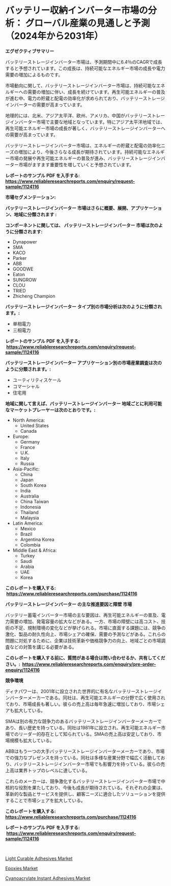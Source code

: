 <p><h1>バッテリー収納インバーター市場の分析： グローバル産業の見通しと予測（2024年から2031年）</h1></p><p><strong>エグゼクティブサマリー</strong></p>
<p><p>バッテリーストレージインバーター市場は、予測期間中に6.4％のCAGRで成長すると予想されています。この成長は、持続可能なエネルギー市場の成長や電力需要の増加によるものです。</p><p>市場動向に関して、バッテリーストレージインバーター市場は、持続可能なエネルギーへの需要の増加に伴い、成長を続けています。再生可能エネルギーの普及が進む中、電力の貯蔵と配電の効率化が求められており、バッテリーストレージインバーターの需要が高まっています。</p><p>地理的には、北米、アジア太平洋、欧州、アメリカ、中国がバッテリーストレージインバーター市場で主要な地域となっています。特にアジア太平洋地域では、再生可能エネルギー市場の成長が著しく、バッテリーストレージインバーターへの需要が高まっています。</p><p>バッテリーストレージインバーター市場は、エネルギーの貯蔵と配電の効率化ニーズの増加により、今後さらなる成長が期待されています。持続可能なエネルギー市場の発展や再生可能エネルギーの普及が進み、バッテリーストレージインバーター市場がますます重要性を増していくと予想されています。</p></p>
<p><strong>レポートのサンプル PDF を入手する: <a href="https://www.reliableresearchreports.com/enquiry/request-sample/1124116">https://www.reliableresearchreports.com/enquiry/request-sample/1124116</a></strong></p>
<p><strong>市場セグメンテーション:</strong></p>
<p><strong> バッテリーストレージインバーター 市場はさらに概要、展開、アプリケーション、地域に分類されます :</strong></p>
<p><strong>コンポーネントに関しては、 バッテリーストレージインバーター 市場は次のように分類されます: &nbsp;</strong></p>
<p><ul><li>Dynapower</li><li>SMA</li><li>KACO</li><li>Parker</li><li>ABB</li><li>GOODWE</li><li>Eaton</li><li>SUNGROW</li><li>CLOU</li><li>TRIED</li><li>Zhicheng Champion</li></ul></p>
<p><strong> バッテリーストレージインバーター タイプ別の市場分析は次のように分類されます。:</strong></p>
<p><ul><li>単相電力</li><li>三相電力</li></ul></p>
<p><strong>レポートのサンプル PDF を入手する: &nbsp;<a href="https://www.reliableresearchreports.com/enquiry/request-sample/1124116">https://www.reliableresearchreports.com/enquiry/request-sample/1124116</a></strong></p>
<p><strong> バッテリーストレージインバーター アプリケーション別の市場産業調査は次のように分類されます。:</strong></p>
<p><ul><li>ユーティリティスケール</li><li>コマーシャル</li><li>住宅用</li></ul></p>
<p><strong>地域に関して言えば、バッテリーストレージインバーター 地域ごとに利用可能なマーケットプレーヤーは次のとおりです。:</strong></p>
<p><ul>
    <li>
        North America:
        <ul>
            <li>United States</li>
            <li>Canada</li>
        </ul>
    </li>
    <li>
        Europe:
        <ul>
            <li>Germany</li>
            <li>France</li>
            <li>U.K.</li>
            <li>Italy</li>
            <li>Russia</li>
        </ul>
    </li>
    <li>
        Asia-Pacific:
        <ul>
            <li>China</li>
            <li>Japan</li>
            <li>South Korea</li>
            <li>India</li>
            <li>Australia</li>
            <li>China Taiwan</li>
            <li>Indonesia</li>
            <li>Thailand</li>
            <li>Malaysia</li>
        </ul>
    </li>
    <li>
        Latin America:
        <ul>
            <li>Mexico</li>
            <li>Brazil</li>
            <li>Argentina Korea</li>
            <li>Colombia</li>
        </ul>
    </li>
    <li>
        Middle East & Africa:
        <ul>
            <li>Turkey</li>
            <li>Saudi</li>
            <li>Arabia</li>
            <li>UAE</li>
            <li>Korea</li>
        </ul>
    </li>
    </ul></p>
<p><strong>このレポートを購入する: &nbsp;<a href="https://www.reliableresearchreports.com/purchase/1124116">https://www.reliableresearchreports.com/purchase/1124116</a></strong></p>
<p><strong>バッテリーストレージインバーター の主な推進要因と障壁 市場</strong></p>
<p><p>バッテリー蓄電インバーター市場の主な要因は、再生可能エネルギーの普及、電力需要の増加、発電容量の拡大などがある。一方、市場の障壁には高コスト、技術の不足、規制環境の変化などが挙げられる。市場に直面する課題には、競争の激化、製品の耐久性向上、市場シェアの確保、需要の予測などがある。これらの問題に対処するために、企業は技術革新や価格競争力の向上、地域ごとの市場調査などの対策を講じる必要がある。</p></p>
<p><strong>このレポートを購入する前に、質問がある場合は問い合わせるか、共有してください。:&nbsp; <a href="https://www.reliableresearchreports.com/enquiry/pre-order-enquiry/1124116">https://www.reliableresearchreports.com/enquiry/pre-order-enquiry/1124116</a></strong></p>
<p><strong>競争環境</strong></p>
<p><p>ディナパワーは、2001年に設立された世界的に有名なバッテリーストレージインバーターメーカーである。同社は、再生可能エネルギーの分野で広く使用されており、市場成長も著しい。彼らの売上高は毎年急速に増加しており、市場シェアも拡大している。</p><p>SMAは別の有力な競争力のあるバッテリーストレージインバーターメーカーであり、長い歴史を持っている。同社は1981年に設立され、再生可能エネルギー市場でのリーダー的存在として知られている。SMAの売上高は安定しており、市場規模も拡大している。</p><p>ABBはもう一つの大手バッテリーストレージインバーターメーカーであり、市場での強力なプレゼンスを持っている。同社は多様な産業分野で幅広く活動しており、バッテリーストレージインバーター市場でも影響力を持っている。彼らの売上高は業界トップのレベルに達している。</p><p>これらのメーカーは、競争激化するバッテリーストレージインバーター市場で中核的な役割を果たしており、今後も成長が期待されている。それぞれの企業は、革新的な製品とサービスを提供し、顧客ニーズに適合したソリューションを提供することで市場シェアを拡大している。</p></p>
<p><strong>このレポートを購入する: &nbsp; <a href="https://www.reliableresearchreports.com/purchase/1124116">https://www.reliableresearchreports.com/purchase/1124116</a></strong></p>
<p><strong>レポートのサンプル PDF を入手する: &nbsp;<a href="https://www.reliableresearchreports.com/enquiry/request-sample/1124116">https://www.reliableresearchreports.com/enquiry/request-sample/1124116</a></strong><strong></strong></p>
<p>&nbsp;</p>
<p><p><a href="https://github.com/yemakinde/Market-Research-Report-List-1/blob/main/light-curable-adhesives-market.md">Light Curable Adhesives Market</a></p><p><a href="https://github.com/bmorecock/Market-Research-Report-List-2/blob/main/epoxies-market.md">Epoxies Market</a></p><p><a href="https://github.com/jsmusil/Market-Research-Report-List-2/blob/main/cyanoacrylate-instant-adhesives-market.md">Cyanoacrylate Instant Adhesives Market</a></p></p>